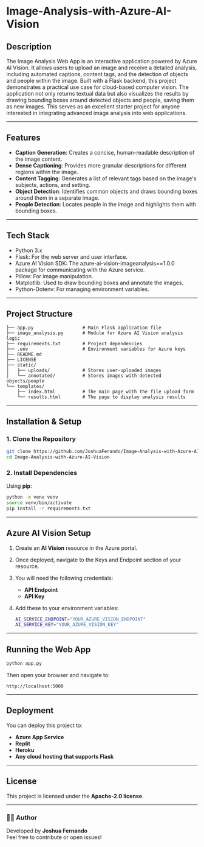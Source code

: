 # Image-Analysis-with-Azure-AI-Vision

## Description
The Image Analysis Web App is an interactive application powered by Azure AI Vision. It allows users to upload an image and receive a detailed analysis, including automated captions, content tags, and the detection of objects and people within the image.
Built with a Flask backend, this project demonstrates a practical use case for cloud-based computer vision. The application not only returns textual data but also visualizes the results by drawing bounding boxes around detected objects and people, saving them as new images. This serves as an excellent starter project for anyone interested in integrating advanced image analysis into web applications.

---

##  Features
-  **Caption Generation**: Creates a concise, human-readable description of the image content.
-  **Dense Captioning**: Provides more granular descriptions for different regions within the image.
-  **Content Tagging**: Generates a list of relevant tags based on the image's subjects, actions, and setting.
-  **Object Detection**: Identifies common objects and draws bounding boxes around them in a separate image.
-  **People Detection**: Locates people in the image and highlights them with bounding boxes.

---

##  Tech Stack
- Python 3.x
- Flask: For the web server and user interface.
- Azure AI Vision SDK: The azure-ai-vision-imageanalysis==1.0.0 package for communicating with the Azure service.
- Pillow: For image manipulation.
- Matplotlib: Used to draw bounding boxes and annotate the images.
- Python-Dotenv: For managing environment variables. 


---

##  Project Structure
```
├── app.py                  # Main Flask application file
├── image_analysis.py       # Module for Azure AI Vision analysis logic
├── requirements.txt        # Project dependencies
├── .env                    # Environment variables for Azure keys
├── README.md
├── LICENSE
├── static/
│   ├── uploads/            # Stores user-uploaded images
│   └── annotated/          # Stores images with detected objects/people
└── templates/
    ├── index.html          # The main page with the file upload form
    └── results.html        # The page to display analysis results

```

---

## Installation & Setup

### 1. Clone the Repository
```bash
git clone https://github.com/JoshuaFerando/Image-Analysis-with-Azure-AI-Vision
cd Image-Analysis-with-Azure-AI-Vision
```

### 2. Install Dependencies
Using **pip**:
```bash
python -m venv venv
source venv/bin/activate
pip install -r requirements.txt
```

---

## Azure AI Vision Setup
1. Create an **AI Vision** resource in the Azure portal.
2. Once deployed, navigate to the Keys and Endpoint section of your resource.
3. You will need the following credentials:
   - **API Endpoint**
   - **API Key**
  
4. Add these to your environment variables:
   ```bash
   AI_SERVICE_ENDPOINT="YOUR_AZURE_VISION_ENDPOINT"
   AI_SERVICE_KEY="YOUR_AZURE_VISION_KEY"
   ```

---

## Running the Web App
```bash
python app.py
```
Then open your browser and navigate to:
```
http://localhost:5000
```

---

## Deployment
You can deploy this project to:
- **Azure App Service**
- **Replit**
- **Heroku**
- **Any cloud hosting that supports Flask**

---

## License
This project is licensed under the **Apache-2.0 license**.

---

### 👨‍💻 Author
Developed by **Joshua Fernando**  
Feel free to contribute or open issues!
